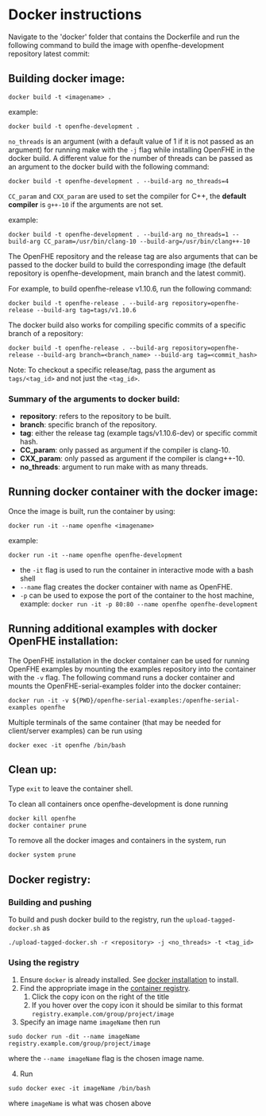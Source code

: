 # Docker instructions

Navigate to the 'docker' folder that contains the Dockerfile and run the following command to build the image with
openfhe-development repository latest commit:

## Building docker image:

```
docker build -t <imagename> .
```

example:

```
docker build -t openfhe-development .
```

`no_threads` is an argument (with a default value of 1 if it is not passed as an argument) for running make with
the `-j` flag while installing OpenFHE in the docker build. A different value for the number of threads can be passed as
an argument to the docker build with the following command:

```
docker build -t openfhe-development . --build-arg no_threads=4
```

`CC_param` and `CXX_param` are used to set the compiler for C++, the **default compiler** is `g++-10` if the arguments
are not set.

example:

```
docker build -t openfhe-development . --build-arg no_threads=1 --build-arg CC_param=/usr/bin/clang-10 --build-arg=/usr/bin/clang++-10
```

The OpenFHE repository and the release tag are also arguments that can be passed to the docker build to build the
corresponding image (the default repository is openfhe-development, main branch and the latest commit).

For example, to build openfhe-release v1.10.6, run the following command:

```
docker build -t openfhe-release . --build-arg repository=openfhe-release --build-arg tag=tags/v1.10.6
```

The docker build also works for compiling specific commits of a specific branch of a repository:

```
docker build -t openfhe-release . --build-arg repository=openfhe-release --build-arg branch=<branch_name> --build-arg tag=<commit_hash>
```

Note: To checkout a specific release/tag, pass the argument as `tags/<tag_id>` and not just the `<tag_id>`.

### Summary of the arguments to docker build:

- **repository**: refers to the repository to be built.
- **branch**: specific branch of the repository.
- **tag**: either the release tag (example tags/v1.10.6-dev) or specific commit hash.
- **CC_param**: only passed as argument if the compiler is clang-10.
- **CXX_param**: only passed as argument if the compiler is clang++-10.
- **no_threads**: argument to run make with as many threads.

## Running docker container with the docker image:

Once the image is built, run the container by using:

```
docker run -it --name openfhe <imagename>
```

example:

```
docker run -it --name openfhe openfhe-development
```

- the `-it` flag is used to run the container in interactive mode with a bash shell
- `--name` flag creates the docker container with name as OpenFHE.
- `-p` can be used to expose the port of the container to the host machine,
  example: ```docker run -it -p 80:80 --name openfhe openfhe-development```

## Running additional examples with docker OpenFHE installation:

The OpenFHE installation in the docker container can be used for running OpenFHE examples by mounting the examples
repository into the container with the `-v` flag. The following command runs a docker container and mounts the
OpenFHE-serial-examples folder into the docker container:

```
docker run -it -v ${PWD}/openfhe-serial-examples:/openfhe-serial-examples openfhe
```

Multiple terminals of the same container (that may be needed for client/server examples) can be run using

```
docker exec -it openfhe /bin/bash
```

## Clean up:

Type `exit` to leave the container shell.

To clean all containers once openfhe-development is done running

```
docker kill openfhe
docker container prune
```

To remove all the docker images and containers in the system, run

```
docker system prune
```

## Docker registry:

### Building and pushing

To build and push docker build to the registry, run the `upload-tagged-docker.sh` as

```
./upload-tagged-docker.sh -r <repository> -j <no_threads> -t <tag_id>
```

### Using the registry

1) Ensure `docker` is already installed. See [docker installation](https://docs.docker.com/engine/install/) to install.
2) Find the appropriate image in
   the [container registry](https://github.com/openfheorg/openfhe-development/tree/main/docker).
    1) Click the copy icon on the right of the title
    2) If you hover over the copy icon it should be similar to this format `registry.example.com/group/project/image`
3) Specify an image name `imageName` then run

```
sudo docker run -dit --name imageName registry.example.com/group/project/image
```

where the `--name imageName` flag is the chosen image name.

4) Run

```
sudo docker exec -it imageName /bin/bash
```

where `imageName` is what was chosen above

